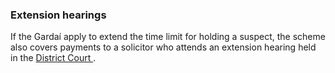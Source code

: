 ###  Extension hearings

If the Gardaí apply to extend the time limit for holding a suspect, the scheme
also covers payments to a solicitor who attends an extension hearing held in
the [ District Court ](/en/justice/courts-system/district-court/) .

